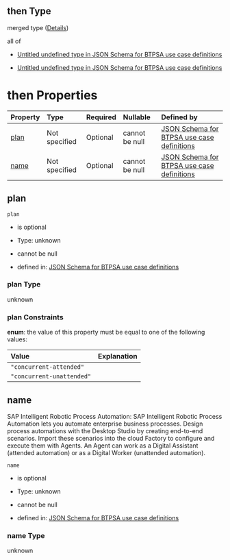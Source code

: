 ## then Type

merged type ([Details](btpsa-usecase-properties-services-items-allof-1-then-allof-55-then.md))

all of

*   [Untitled undefined type in JSON Schema for BTPSA use case definitions](btpsa-usecase-properties-services-items-allof-1-then-allof-55-then-allof-0.md "check type definition")

*   [Untitled undefined type in JSON Schema for BTPSA use case definitions](btpsa-usecase-properties-services-items-allof-1-then-allof-55-then-allof-1.md "check type definition")

# then Properties

| Property      | Type          | Required | Nullable       | Defined by                                                                                                                                                                                                            |
| :------------ | :------------ | :------- | :------------- | :-------------------------------------------------------------------------------------------------------------------------------------------------------------------------------------------------------------------- |
| [plan](#plan) | Not specified | Optional | cannot be null | [JSON Schema for BTPSA use case definitions](btpsa-usecase-properties-services-items-allof-1-then-allof-55-then-properties-plan.md "undefined#/properties/services/items/allOf/1/then/allOf/55/then/properties/plan") |
| [name](#name) | Not specified | Optional | cannot be null | [JSON Schema for BTPSA use case definitions](btpsa-usecase-properties-services-items-allof-1-then-allof-55-then-properties-name.md "undefined#/properties/services/items/allOf/1/then/allOf/55/then/properties/name") |

## plan



`plan`

*   is optional

*   Type: unknown

*   cannot be null

*   defined in: [JSON Schema for BTPSA use case definitions](btpsa-usecase-properties-services-items-allof-1-then-allof-55-then-properties-plan.md "undefined#/properties/services/items/allOf/1/then/allOf/55/then/properties/plan")

### plan Type

unknown

### plan Constraints

**enum**: the value of this property must be equal to one of the following values:

| Value                     | Explanation |
| :------------------------ | :---------- |
| `"concurrent-attended"`   |             |
| `"concurrent-unattended"` |             |

## name

SAP Intelligent Robotic Process Automation: SAP Intelligent Robotic Process Automation lets you automate enterprise business processes. Design process automations with the Desktop Studio by creating end-to-end scenarios. Import these scenarios into the cloud Factory to configure and execute them with Agents. An Agent can work as a Digital Assistant (attended automation) or as a Digital Worker (unattended automation).

`name`

*   is optional

*   Type: unknown

*   cannot be null

*   defined in: [JSON Schema for BTPSA use case definitions](btpsa-usecase-properties-services-items-allof-1-then-allof-55-then-properties-name.md "undefined#/properties/services/items/allOf/1/then/allOf/55/then/properties/name")

### name Type

unknown
